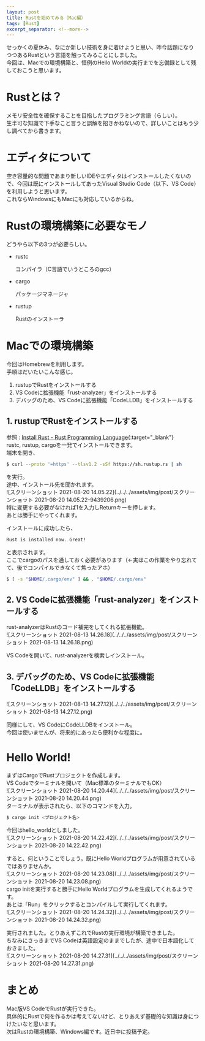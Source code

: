 ```yaml
---
layout: post
title: Rustを始めてみる（Mac編）
tags: [Rust]
excerpt_separator: <!--more-->
---
```


せっかくの夏休み、なにか新しい技術を身に着けようと思い、昨今話題になりつつあるRustという言語を触ってみることにしました。  
今回は、Macでの環境構築と、恒例のHello Worldの実行までを忘備録として残しておこうと思います。

<!--more-->



# Rustとは？

メモリ安全性を確保することを目指したプログラミング言語（らしい）。  
生半可な知識で下手なこと言うと誤解を招きかねないので、詳しいことはもう少し調べてから書きます。



# エディタについて

空き容量的な問題であまり新しいIDEやエディタはインストールしたくないので、今回は既にインストールしてあったVisual Studio Code（以下、VS Code）を利用しようと思います。  
これならWindowsにもMacにも対応しているからね。



# Rustの環境構築に必要なモノ

どうやら以下の3つが必要らしい。

- rustc

  コンパイラ（C言語でいうところのgcc）

- cargo

  パッケージマネージャ

- rustup

  Rustのインストーラ

# Macでの環境構築

今回はHomebrewを利用します。  
手順はだいたいこんな感じ。

1. rustupでRustをインストールする
2. VS Codeに拡張機能「rust-analyzer」をインストールする
3. デバッグのため、VS Codeに拡張機能「CodeLLDB」をインストールする



## 1. rustupでRustをインストールする

参照 : [Install Rust - Rust Programming Language](https://www.rust-lang.org/tools/install){:target="_blank"}  
rustc, rustup, cargoを一発でインストールできます。  
端末を開き、  


```sh
$ curl --proto '=https' --tlsv1.2 -sSf https://sh.rustup.rs | sh
```

を実行。  
途中、インストール先を聞かれます。  
![スクリーンショット 2021-08-20 14.05.22](../../../assets/img/post/スクリーンショット 2021-08-20 14.05.22-9439206.png)  
特に変更する必要がなければ1を入力しReturnキーを押します。  
あとは勝手にやってくれます。  
  
インストールに成功したら、  

```bash
Rust is installed now. Great!
```

と表示されます。  
ここでcargoのパスを通しておく必要があります（←実はこの作業をやり忘れてて、後でコンパイルできなくて焦ったアホ）  

```bash
$ [ -s "$HOME/.cargo/env" ] && . "$HOME/.cargo/env"
```



## 2. VS Codeに拡張機能「rust-analyzer」をインストールする

rust-analyzerはRustのコード補完をしてくれる拡張機能。  
![スクリーンショット 2021-08-13 14.26.18](../../../assets/img/post/スクリーンショット 2021-08-13 14.26.18.png)    


VS Codeを開いて、rust-analyzerを検索しインストール。



## 3. デバッグのため、VS Codeに拡張機能「CodeLLDB」をインストールする

![スクリーンショット 2021-08-13 14.27.12](../../../assets/img/post/スクリーンショット 2021-08-13 14.27.12.png)    


同様にして、VS CodeにCodeLLDBをインストール。  
今回は使いませんが、将来的にあったら便利かな程度に。



# Hello World!

まずはCargoでRustプロジェクトを作成します。  
VS Codeでターミナルを開いて（Mac標準のターミナルでもOK）  
![スクリーンショット 2021-08-20 14.20.44](../../../assets/img/post/スクリーンショット 2021-08-20 14.20.44.png)  
ターミナルが表示されたら、以下のコマンドを入力。

```bash
$ cargo init <プロジェクト名>
```

今回はhello_worldとしました。  
![スクリーンショット 2021-08-20 14.22.42](../../../assets/img/post/スクリーンショット 2021-08-20 14.22.42.png)   

すると、何ということでしょう。既にHello Worldプログラムが用意されているではありませんか。  
![スクリーンショット 2021-08-20 14.23.08](../../../assets/img/post/スクリーンショット 2021-08-20 14.23.08.png)  
cargo initを実行すると勝手にHello Worldプログラムを生成してくれるようです。  
あとは「Run」をクリックするとコンパイルして実行してくれます。  
![スクリーンショット 2021-08-20 14.24.32](../../../assets/img/post/スクリーンショット 2021-08-20 14.24.32.png)  

実行されました。とりあえずこれでRustの実行環境が構築できました。  
ちなみにさっきまでVS Codeは英語設定のままでしたが、途中で日本語化しておきました。  
![スクリーンショット 2021-08-20 14.27.31](../../../assets/img/post/スクリーンショット 2021-08-20 14.27.31.png)



# まとめ

Mac版VS CodeでRustが実行できた。  
具体的にRustで何を作るかは考えてないけど、とりあえず基礎的な知識は身につけたいなと思います。  
次はRustの環境構築、Windows編です。近日中に投稿予定。
